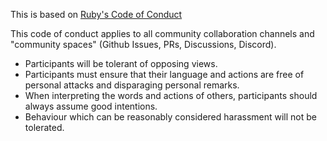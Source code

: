 This is based on [Ruby's Code of Conduct](https://www.ruby-lang.org/en/conduct/)

This code of conduct applies to all community collaboration channels and "community spaces" (Github Issues, PRs, Discussions, Discord).

* Participants will be tolerant of opposing views.
* Participants must ensure that their language and actions are free of personal attacks and disparaging personal remarks.
* When interpreting the words and actions of others, participants should always assume good intentions.
* Behaviour which can be reasonably considered harassment will not be tolerated.
